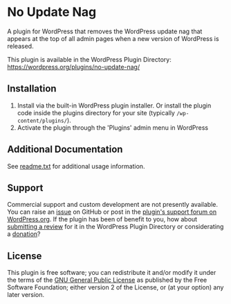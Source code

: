 # No Update Nag

A plugin for WordPress that removes the WordPress update nag that appears at the top of all admin pages when a new version of WordPress is released.

This plugin is available in the WordPress Plugin Directory: https://wordpress.org/plugins/no-update-nag/


## Installation

1. Install via the built-in WordPress plugin installer. Or install the plugin code inside the plugins directory for your site (typically `/wp-content/plugins/`).
2. Activate the plugin through the 'Plugins' admin menu in WordPress


## Additional Documentation

See [readme.txt](https://github.com/coffee2code/no-update-nag/blob/master/readme.txt) for additional usage information.


## Support

Commercial support and custom development are not presently available. You can raise an [issue](https://github.com/coffee2code/no-update-nag/issues) on GitHub or post in the [plugin's support forum on WordPress.org](https://wordpress.org/support/plugin/no-update-nag/). If the plugin has been of benefit to you, how about [submitting a review](https://wordpress.org/support/plugin/no-update-nag/reviews/) for it in the WordPress Plugin Directory or considerating a [donation](https://www.paypal.com/cgi-bin/webscr?cmd=_s-xclick&hosted_button_id=6ARCFJ9TX3522)?


## License

This plugin is free software; you can redistribute it and/or modify it under the terms of the [GNU General Public License](http://www.gnu.org/licenses/gpl-2.0.html) as published by the Free Software Foundation; either version 2 of the License, or (at your option) any later version.
